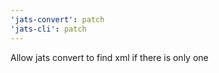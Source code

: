 ```yaml
---
'jats-convert': patch
'jats-cli': patch
---
```


Allow jats convert to find xml if there is only one
